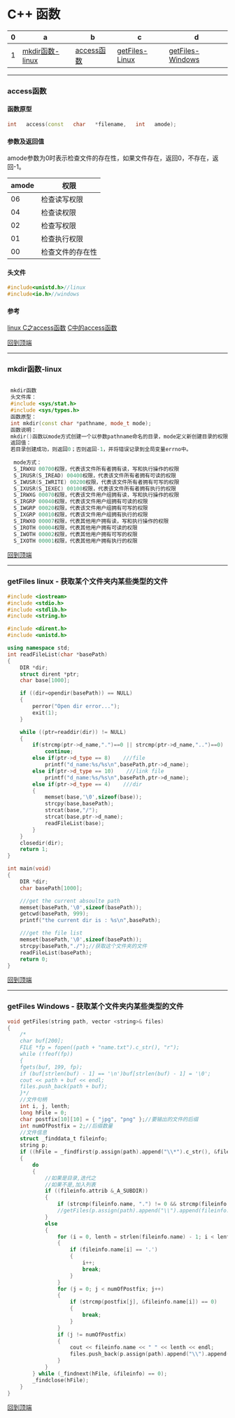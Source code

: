 <a name="home"></a>

# C++ 函数

0|a|b|c|d
---|---|---|---|---
1|[mkdir函数-linux](#mkdir-linux)|[access函数](#access)|[getFiles-Linux](#getFiles-Linux)|[getFiles-Windows](#getFiles-Windows)



---
<a name="access"></a>

### access函数

#### 函数原型
```cpp
int   access(const   char   *filename,   int   amode); 
```

#### 参数及返回值
amode参数为0时表示检查文件的存在性，如果文件存在，返回0，不存在，返回-1。 

amode|权限
---|---
06 | 检查读写权限 
04 | 检查读权限 
02 | 检查写权限 
01 | 检查执行权限 
00 | 检查文件的存在性

#### 头文件

```cpp
#include<unistd.h>//linux
#include<io.h>//windows
```

#### 参考

[linux C之access函数](http://blog.sina.com.cn/s/blog_6a1837e90100uh5d.html)
[C中的access函数](http://blog.chinaunix.net/uid-22785134-id-360282.html)


[回到顶端](#home)

---
<a name="mkdir-linux"></a>

### mkdir函数-linux
```cpp
 
 mkdir函数
 头文件库：
 #include <sys/stat.h>
 #include <sys/types.h>
 函数原型：
 int mkdir(const char *pathname, mode_t mode);
 函数说明：
 mkdir()函数以mode方式创建一个以参数pathname命名的目录，mode定义新创建目录的权限。
 返回值：
 若目录创建成功，则返回0；否则返回-1，并将错误记录到全局变量errno中。
  
  mode方式： 
  S_IRWXU 00700权限，代表该文件所有者拥有读，写和执行操作的权限
  S_IRUSR(S_IREAD) 00400权限，代表该文件所有者拥有可读的权限
  S_IWUSR(S_IWRITE) 00200权限，代表该文件所有者拥有可写的权限
  S_IXUSR(S_IEXEC) 00100权限，代表该文件所有者拥有执行的权限
  S_IRWXG 00070权限，代表该文件用户组拥有读，写和执行操作的权限
  S_IRGRP 00040权限，代表该文件用户组拥有可读的权限
  S_IWGRP 00020权限，代表该文件用户组拥有可写的权限
  S_IXGRP 00010权限，代表该文件用户组拥有执行的权限
  S_IRWXO 00007权限，代表其他用户拥有读，写和执行操作的权限
  S_IROTH 00004权限，代表其他用户拥有可读的权限
  S_IWOTH 00002权限，代表其他用户拥有可写的权限
  S_IXOTH 00001权限，代表其他用户拥有执行的权限
```

[回到顶端](#home)

---

<a name="getFiles-Linux"></a>
### getFiles linux -  获取某个文件夹内某些类型的文件

```cpp
#include <iostream>
#include <stdio.h>
#include <stdlib.h>
#include <string.h>

#include <dirent.h>
#include <unistd.h>

using namespace std;
int readFileList(char *basePath)
{
    DIR *dir;
    struct dirent *ptr;
    char base[1000];

    if ((dir=opendir(basePath)) == NULL)
    {
        perror("Open dir error...");
        exit(1);
    }

    while ((ptr=readdir(dir)) != NULL)
    {
        if(strcmp(ptr->d_name,".")==0 || strcmp(ptr->d_name,"..")==0)    ///current dir OR parrent dir
            continue;
        else if(ptr->d_type == 8)    ///file
            printf("d_name:%s/%s\n",basePath,ptr->d_name);
        else if(ptr->d_type == 10)    ///link file
            printf("d_name:%s/%s\n",basePath,ptr->d_name);
        else if(ptr->d_type == 4)    ///dir
        {
            memset(base,'\0',sizeof(base));
            strcpy(base,basePath);
            strcat(base,"/");
            strcat(base,ptr->d_name);
            readFileList(base);
        }
    }
    closedir(dir);
    return 1;
}

int main(void)
{
    DIR *dir;
    char basePath[1000];

    ///get the current absoulte path
    memset(basePath,'\0',sizeof(basePath));
    getcwd(basePath, 999);
    printf("the current dir is : %s\n",basePath);

    ///get the file list
    memset(basePath,'\0',sizeof(basePath));
    strcpy(basePath,"./");//获取这个文件夹的文件
    readFileList(basePath);
    return 0;
}

```


[回到顶端](#home)

---

<a name="getFiles-Windows"></a>
### getFiles Windows -  获取某个文件夹内某些类型的文件
```cpp
void getFiles(string path, vector <string>& files)
{
	/*
	char buf[200];
	FILE *fp = fopen((path + "name.txt").c_str(), "r");
	while (!feof(fp))
	{
	fgets(buf, 199, fp);
	if (buf[strlen(buf) - 1] == '\n')buf[strlen(buf) - 1] = '\0';
	cout << path + buf << endl;
	files.push_back(path + buf);
	}*/
	//文件句柄
	int i, j, lenth;
	long hFile = 0;
	char postfix[10][10] = { "jpg", "png" };//要输出的文件的后缀
	int numOfPostfix = 2;//后缀数量
	//文件信息
	struct _finddata_t fileinfo;
	string p;
	if ((hFile = _findfirst(p.assign(path).append("\\*").c_str(), &fileinfo)) != -1)
	{
		do
		{
			//如果是目录,迭代之
			//如果不是,加入列表
			if ((fileinfo.attrib &_A_SUBDIR))
			{
				if (strcmp(fileinfo.name, ".") != 0 && strcmp(fileinfo.name, "..") != 0);
				//getFiles(p.assign(path).append("\\").append(fileinfo.name), files); //递归文件夹
			}
			else
			{
				for (i = 0, lenth = strlen(fileinfo.name) - 1; i < lenth; i++)
				{
					if (fileinfo.name[i] == '.')
					{
						i++;
						break;
					}
				}
				for (j = 0; j < numOfPostfix; j++)
				{
					if (strcmp(postfix[j], &fileinfo.name[i]) == 0)
					{
						break;
					}
				}
				if (j != numOfPostfix)
				{
					cout << fileinfo.name << " " << lenth << endl;
					files.push_back(p.assign(path).append("\\").append(fileinfo.name));
				}
			}
		} while (_findnext(hFile, &fileinfo) == 0);
		_findclose(hFile);
	}
}
```

[回到顶端](#home)
